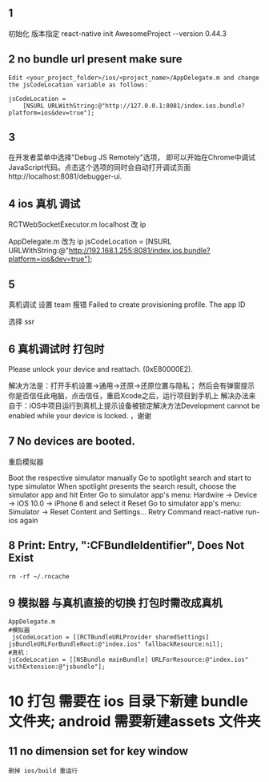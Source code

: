 

## 1

初始化  版本指定
react-native init AwesomeProject  --version 0.44.3





## 2 no bundle url present make sure

```
Edit <your_project_folder>/ios/<project_name>/AppDelegate.m and change the jsCodeLocation variable as follows:

jsCodeLocation =
    [NSURL URLWithString:@"http://127.0.0.1:8081/index.ios.bundle?platform=ios&dev=true"];
```



 ## 3

 在开发者菜单中选择"Debug JS Remotely"选项，
 即可以开始在Chrome中调试JavaScript代码。点击这个选项的同时会自动打开调试页面 http://localhost:8081/debugger-ui.




## 4 ios 真机 调试

RCTWebSocketExecutor.m
localhost 改 ip

AppDelegate.m   改为 ip
jsCodeLocation =   [NSURL URLWithString:@"http://192.168.1.255:8081/index.ios.bundle?platform=ios&dev=true"];



## 5
真机调试 设置 team 报错
Failed to create provisioning profile. The app ID

选择 ssr



## 6  真机调试时  打包时

Please unlock your device and reattach. (0xE80000E2).

解决方法是：打开手机设置->通用->还原->还原位置与隐私；
然后会有弹窗提示你是否信任此电脑，点击信任，重启Xcode之后，运行项目到手机上
解决办法来自于：iOS中项目运行到真机上提示设备被锁定解决方法Development cannot be enabled while your device is locked. ，谢谢





## 7  No devices are booted.

重启模拟器

Boot the respective simulator manually
Go to spotlight search and start to type simulator
When spotlight presents the search result, choose the simulator app and hit Enter
Go to simulator app's menu: Hardwire -> Device -> iOS 10.0 -> iPhone 6 and select it
Reset
Go to simulator app's menu: Simulator -> Reset Content and Settings...
Retry
Command react-native run-ios again



## 8 Print: Entry, ":CFBundleIdentifier", Does Not Exist
```
rm -rf ~/.rncache

```


## 9 模拟器 与真机直接的切换   打包时需改成真机

``` 
AppDelegate.m
#模拟器
 jsCodeLocation = [[RCTBundleURLProvider sharedSettings] jsBundleURLForBundleRoot:@"index.ios" fallbackResource:nil];
#真机：
jsCodeLocation = [[NSBundle mainBundle] URLForResource:@"index.ios" withExtension:@"jsbundle"];
```

# 10 打包 需要在 ios 目录下新建  bundle 文件夹; android 需要新建assets 文件夹


## 11 no dimension set for key window

```
删掉 ios/build 重运行
```
